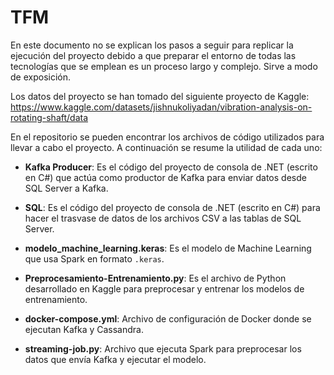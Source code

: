 # TFM

En este documento no se explican los pasos a seguir para replicar la ejecución del proyecto debido a que preparar el entorno de todas las tecnologías que se emplean es un proceso largo y complejo. Sirve a modo de exposición.

Los datos del proyecto se han tomado del siguiente proyecto de Kaggle: https://www.kaggle.com/datasets/jishnukoliyadan/vibration-analysis-on-rotating-shaft/data

En el repositorio se pueden encontrar los archivos de código utilizados para llevar a cabo el proyecto. A continuación se resume la utilidad de cada uno:

- **Kafka Producer**: Es el código del proyecto de consola de .NET (escrito en C#) que actúa como productor de Kafka para enviar datos desde SQL Server a Kafka.

- **SQL**: Es el código del proyecto de consola de .NET (escrito en C#) para hacer el trasvase de datos de los archivos CSV a las tablas de SQL Server.

- **modelo_machine_learning.keras**: Es el modelo de Machine Learning que usa Spark en formato `.keras`.

- **Preprocesamiento-Entrenamiento.py**: Es el archivo de Python desarrollado en Kaggle para preprocesar y entrenar los modelos de entrenamiento.

- **docker-compose.yml**: Archivo de configuración de Docker donde se ejecutan Kafka y Cassandra.

- **streaming-job.py**: Archivo que ejecuta Spark para preprocesar los datos que envía Kafka y ejecutar el modelo.
